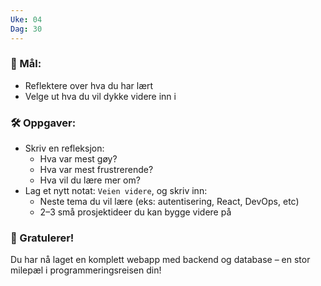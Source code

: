 ```yaml
---
Uke: 04
Dag: 30
---
```

### 🎯 Mål:

- Reflektere over hva du har lært
- Velge ut hva du vil dykke videre inn i

### 🛠 Oppgaver:

- Skriv en refleksjon:
    - Hva var mest gøy?
    - Hva var mest frustrerende?
    - Hva vil du lære mer om?
- Lag et nytt notat: `Veien videre`, og skriv inn:
    - Neste tema du vil lære (eks: autentisering, React, DevOps, etc)
    - 2–3 små prosjektideer du kan bygge videre på

### 🎉 Gratulerer!

Du har nå laget en komplett webapp med backend og database – en stor milepæl i programmeringsreisen din!